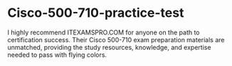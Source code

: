 # Cisco-500-710-practice-test
I highly recommend ITEXAMSPRO.COM for anyone on the path to certification success. Their Cisco 500-710 exam preparation materials are unmatched, providing the study resources, knowledge, and expertise needed to pass with flying colors.
